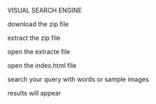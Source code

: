 VISUAL SEARCH ENGINE

download the zip file

extract the zip file

open the extracte file

open the index.html file

search your query with words or sample images

results will appear

